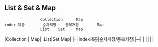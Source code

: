 
## List & Set & Map
```
				Collection		Map
index 제공		순차저장	중복저장		Map
				List	Set		Map
```
|Collection | Map|
|List|Set|Map|
|-
|index제공|순차저장/중복저장||--|
|  |  ||  |

<!--stackedit_data:
eyJoaXN0b3J5IjpbMjAwMzcwMzcxMl19
-->